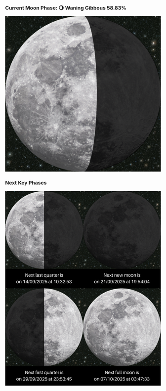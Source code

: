 ### Current Moon Phase: 🌖 Waning Gibbous 58.83%
![Moon Phase](moonphase.png)
### Next Key Phases
![Gallery](gallery.png)